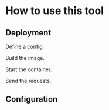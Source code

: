 # How to use this tool

## Deployment

Define a config.

Build the image.

Start the container.

Send the requests.

## Configuration